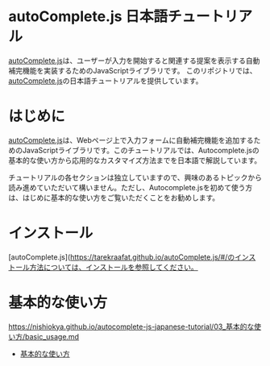 # autoComplete.js 日本語チュートリアル

[autoComplete.js](https://tarekraafat.github.io/autoComplete.js/#/)は、ユーザーが入力を開始すると関連する提案を表示する自動補完機能を実装するためのJavaScriptライブラリです。
このリポジトリでは、[autoComplete.js](https://tarekraafat.github.io/autoComplete.js/#/)の日本語チュートリアルを提供しています。



# はじめに
[autoComplete.js](https://tarekraafat.github.io/autoComplete.js/#/)は、Webページ上で入力フォームに自動補完機能を追加するためのJavaScriptライブラリです。このチュートリアルでは、Autocomplete.jsの基本的な使い方から応用的なカスタマイズ方法までを日本語で解説しています。

チュートリアルの各セクションは独立していますので、興味のあるトピックから読み進めていただいて構いません。ただし、Autocomplete.jsを初めて使う方は、はじめに基本的な使い方をご覧いただくことをお勧めします。


# インストール
[autoComplete.js](https://tarekraafat.github.io/autoComplete.js/#/のインストール方法については、インストールを参照してください。

# 基本的な使い方



https://nishiokya.github.io/autocomplete-js-japanese-tutorial/03_基本的な使い方/basic_usage.md

- [基本的な使い方](https://nishiokya.github.io/autocomplete-js-japanese-tutorial/03_基本的な使い方/basic_usage.html)